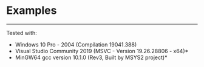 # Examples  
---
Tested with:

* Windows 10 Pro - 2004 (Compilation 19041.388)
* Visual Studio Community 2019 (MSVC - Version 19.26.28806 - x64)*
* MinGW64 gcc version 10.1.0 (Rev3, Built by MSYS2 project)*

[1]: ./windows
